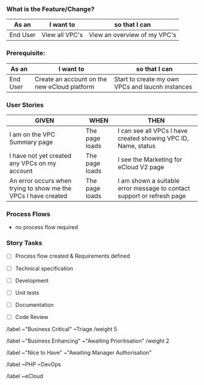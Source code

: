 <!--- THIS TEMPLATE IS TO BE USED FOR NEW FEATURES OR CHANGE REQUESTS -->

### What is the Feature/Change?
<!-- Enter clear and concise description of what your feature or change request is. -->


<!-- Define user stories -->

| As an <type of user>       |  I want to <perform some task>                    |  so that I can <achieve some goal> |
|----------------------------|---------------------------------------------------|------------------------------------|
| End User | View all VPC's | View an overview of my VPC's |

### Prerequisite:
| As an <type of user>       |  I want to <perform some task>                    |  so that I can <achieve some goal> |
|----------------------------|---------------------------------------------------|------------------------------------|
| End User | Create an account on the new eCloud platform | Start to create my own VPCs and laucnh instances |

### User Stories
| GIVEN                      |  WHEN                                                |  THEN                                                         |
|----------------------------|------------------------------------------------------|---------------------------------------------------------------|
| I am on the VPC Summary page | The page loads | I can see all VPCs I have created showing VPC ID, Name, status |
| I have not yet created any VPCs on my account | The page loads | I see the Marketing for eCloud V2 page |
| An error occurs when trying to show me the VPCs I have created | The page loads | I am shown a suitable error message to contact support or refresh page |


### Process Flows
 <!-- attach any flow charts and delete placeholder -->
- no process flow required


### Story Tasks
- [ ] Process flow created & Requirements defined
- [ ] Technical specification
- [ ] Development
- [ ] Unit tests
- [ ] Documentation
- [ ] Code Review


<!--- How would you categorise this? - Delete as appropriate -->

<!--- Business Critical - It's a must for the Business to Continue  -->
/label ~"Business Critical" ~Triage 
/weight 5

<!--- Business Enhancing - Improves a product or service and increase its value, efficiency or effectiveness  -->
/label ~"Business Enhancing" ~"Awaiting Prioritisation" 
/weight 2

<!--- Nice to Have - It's not a critical update, for a rainy day --> 
/label ~"Nice to Have" ~"Awaiting Manager Authorisation"


<!--- Set Team label - Delete as appropriate -->
/label ~PHP ~DevOps

<!--- set product or project labels if available  -->
/label ~eCloud
